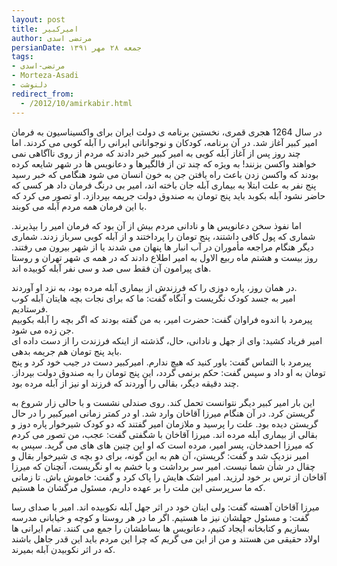 ```yaml
---
layout: post
title: امیرکبیر
author: مرتضی اسدی
persianDate: جمعه ۲۸ مهر ۱۳۹۱
tags:
- مرتضی-اسدی
- Morteza-Asadi
- دلنوشت
redirect_from:
  - /2012/10/amirkabir.html
---
```

در سال 1264 هجری قمری، نخستین برنامه ‌ی دولت ایران برای واکسیناسیون به فرمان امیر کبیر آغاز شد. در آن برنامه، کودکان و نوجوانانی ایرانی را آبله ‌کوبی می ‌کردند. اما چند روز پس از آغاز آبله ‌کوبی به امیر کبیر خبر دادند که مردم از روی ناآگاهی نمی‌ خواهند واکسن بزنند! به ‌ویژه که چند تن از فالگیرها و دعانویس ‌ها در شهر شایعه کرده بودند که واکسن زدن باعث راه ‌یافتن جن به خون انسان می ‌شود هنگامی که خبر رسید پنج نفر به علت ابتلا به بیماری آبله جان باخته اند، امیر بی‌ درنگ فرمان داد هر کسی که حاضر نشود آبله بکوبد باید پنج تومان به صندوق دولت جریمه بپردازد. او تصور می کرد که با این فرمان همه مردم آبله می ‌کوبند.  



اما نفوذ سخن دعانویس ‌ها و نادانی مردم بیش از آن بود که فرمان امیر را بپذیرند. شماری که پول کافی داشتند، پنج تومان را پرداختند و از آبله ‌کوبی سرباز زدند. شماری دیگر هنگام مراجعه مأموران در آب انبار ها پنهان می ‌شدند یا از شهر بیرون می ‌رفتند. روز بیست و هشتم ماه ربیع الاول به امیر اطلاع دادند که در همه ‌ی شهر تهران و روستا های پیرامون آن فقط سی ‌صد و سی نفر آبله کوبیده اند.  
  
در همان روز، پاره دوزی را که فرزندش از بیماری آبله مرده بود، به نزد او آوردند.  
امیر به جسد کودک نگریست و آنگاه گفت: ما که برای نجات بچه هایتان آبله ‌کوب فرستادیم.  
پیرمرد با اندوه فراوان گفت: حضرت امیر، به من گفته بودند که اگر بچه را آبله بکوبیم جن زده می‌ شود.  
امیر فریاد کشید: وای از جهل و نادانی، حال، گذشته از اینکه فرزندت را از دست داده ای باید پنج تومان هم جریمه بدهی.  
پیرمرد با التماس گفت: باور کنید که هیچ ندارم. امیرکبیر دست در جیب خود کرد و پنج تومان به او داد و سپس گفت: حکم برنمی‌ گردد، این پنج تومان را به صندوق دولت بپرداز. چند دقیقه دیگر، بقالی را آوردند که فرزند او نیز از آبله مرده بود.  
  
این بار امیر کبیر دیگر نتوانست تحمل کند. روی صندلی نشست و با حالی زار شروع به گریستن کرد. در آن هنگام میرزا آقاخان وارد شد. او در کمتر زمانی امیرکبیر را در حال گریستن دیده بود. علت را پرسید و ملازمان امیر گفتند که دو کودک شیرخوار پاره دوز و بقالی از بیماری آبله مرده اند. میرزا آقاخان با شگفتی گفت: عجب، من تصور می ‌کردم که میرزا احمدخان، پسر امیر، مرده است که او این چنین های ‌های می‌ گرید. سپس به امیر نزدیک شد و گفت: گریستن، آن هم به این گونه، برای دو بچه ‌ی شیرخوار بقال و چقال در شأن شما نیست. امیر سر برداشت و با خشم به او نگریست، آنچنان که میرزا آقاخان از ترس بر خود لرزید. امیر اشک ‌هایش را پاک کرد و گفت: خاموش باش. تا زمانی که ما سرپرستی این ملت را بر عهده داریم، مسئول مرگشان ما هستیم.  
  
میرزا آقاخان آهسته گفت: ولی اینان خود در اثر جهل آبله نکوبیده اند. امیر با صدای رسا گفت: و مسئول جهلشان نیز ما هستیم. اگر ما در هر روستا و کوچه و خیابانی مدرسه بسازیم و کتابخانه ایجاد کنیم، دعانویس ‌ها بساطشان را جمع می ‌کنند. تمام ایرانی ‌ها اولاد حقیقی من هستند و من از این می‌ گریم که چرا این مردم باید این قدر جاهل باشند که در اثر نکوبیدن آبله بمیرند.
